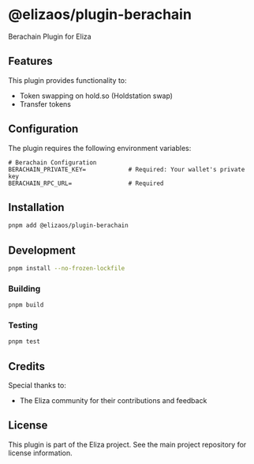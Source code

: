 # @elizaos/plugin-berachain

Berachain Plugin for Eliza

## Features

This plugin provides functionality to:

-   Token swapping on hold.so (Holdstation swap)
-   Transfer tokens

## Configuration

The plugin requires the following environment variables:

```env
# Berachain Configuration
BERACHAIN_PRIVATE_KEY=            # Required: Your wallet's private key
BERACHAIN_RPC_URL=                # Required
```

## Installation

```bash
pnpm add @elizaos/plugin-berachain
```

## Development

```bash
pnpm install --no-frozen-lockfile
```

### Building

```bash
pnpm build
```

### Testing

```bash
pnpm test
```

## Credits

Special thanks to:

-   The Eliza community for their contributions and feedback

## License

This plugin is part of the Eliza project. See the main project repository for license information.
